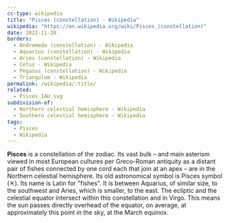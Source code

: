```yaml
---
cc-type: wikipedia
title: "Pisces (constellation) - Wikipedia"
wikipedia: "https://en.wikipedia.org/wiki/Pisces_(constellation)"
date: 2022-11-20
borders:
  - Andromeda (constellation) - Wikipedia
  - Aquarius (constellation) - Wikipedia
  - Aries (constellation) - Wikipedia
  - Cetus - Wikipedia
  - Pegasus (constellation) - Wikipedia
  - Triangulum - Wikipedia
permalink: /wikipedia/:title/
related:
  - Pisces_IAU.svg
subdivision-of:
  - Northern celestial hemisphere - Wikipedia
  - Southern celestial hemisphere - Wikipedia
tags:
  - Pisces
  - Wikipedia
---
```

**Pisces** is a constellation of the zodiac. Its vast bulk – and main asterism viewed in most European cultures per Greco-Roman antiquity as a distant pair of fishes connected by one cord each that join at an apex – are in the Northern celestial hemisphere. Its old astronomical symbol is Pisces symbol (♓︎). Its name is Latin for "fishes". It is between Aquarius, of similar size, to the southwest and Aries, which is smaller, to the east. The ecliptic and the celestial equator intersect within this constellation and in Virgo. This means the sun passes directly overhead of the equator, on average, at approximately this point in the sky, at the March equinox.